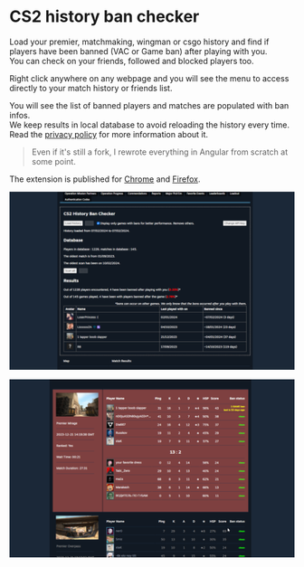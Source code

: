 # CS2 history ban checker

Load your premier, matchmaking, wingman or csgo history and find if players have been banned (VAC or Game ban) after playing with you.  
You can check on your friends, followed and blocked players too.

Right click anywhere on any webpage and you will see the menu to access directly to your match history or friends list.

You will see the list of banned players and matches are populated with ban infos.  
We keep results in local database to avoid reloading the history every time.  
Read the [privacy policy](./privacy-policy.md) for more information about it.

> Even if it's still a fork, I rewrote everything in Angular from scratch at some point.

The extension is published for [Chrome](https://chromewebstore.google.com/detail/pniajbbemhplaefaikpgfipmopopjeob) and [Firefox](https://addons.mozilla.org/fr/firefox/addon/cs2-history-ban-checker/).

![UI](./readme/ui-2.0.5.png)

![Results](./readme/results-2.0.0.png)
